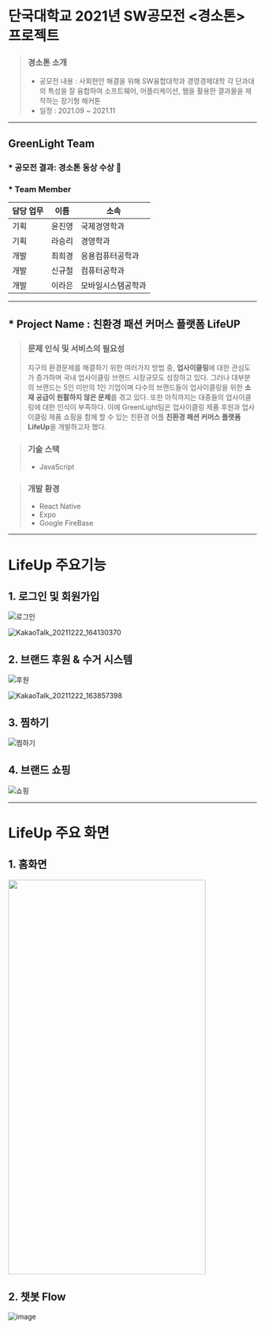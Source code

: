 단국대학교 2021년 SW공모전 <경소톤> 프로젝트
========================

> ### 경소톤 소개
> * 공모전 내용 : 사회현안 해결을 위해 SW융합대학과 경영경제대학 각 단과대의 특성을 잘 융합하여 소프트웨어, 어플리케이션, 웹을 활용한 결과물을 제작하는 장기형 해커톤
> * 일정 : 2021.09 ~ 2021.11

-------------------------------

## GreenLight Team
### * 공모전 결과: 경소톤 동상 수상 🥉


### * Team Member
담당 업무 | 이름 | 소속
---|---|---|
기획 | 윤진영 | 국제경영학과
기획 | 라승리 | 경영학과
개발 | 최희경 | 응용컴퓨터공학과
개발 | 신규철 | 컴퓨터공학과
개발 | 이라은 | 모바일시스템공학과

-------------------------------
## * Project Name : 친환경 패션 커머스 플랫폼 LifeUP
> ### 문제 인식 및 서비스의 필요성
> 지구의 환경문제를 해결하기 위한 여러가지 방법 중, **업사이클링**에 대한 관심도가 증가하며 국내 업사이클링 브랜드 시장규모도 성장하고 있다. 그러나 대부분의 브랜드는 5인 미만의 1인 기업이며 다수의 브랜드들이 업사이클링을 위한 **소재 공급이 원활하지 않은 문제**를 겪고 있다. 또한 아직까지는 대중들의 업사이클링에 대한 인식이 부족하다. 이에 GreenLight팀은 업사이클링 제품 후원과 업사이클링 제품 쇼핑을 함께 할 수 있는 친환경 어플  **친환경 패션 커머스 플랫폼 LifeUp**을 개발하고자 했다.




> ### 기술 스택
> * JavaScript
 
 
> ### 개발 환경
> * React Native
> * Expo
> * Google FireBase

--------------------------

LifeUp 주요기능
=================

## 1. 로그인 및 회원가입
![로그인](https://user-images.githubusercontent.com/64201163/147052589-a8016d06-fef4-462f-b2ff-947e96e7ad1d.gif)

![KakaoTalk_20211222_164130370](https://user-images.githubusercontent.com/64201163/147054411-31ac2ca6-1e85-4418-bc37-de895d252349.png)


## 2. 브랜드 후원 & 수거 시스템

![후원](https://user-images.githubusercontent.com/64201163/147051352-4fcb421f-be42-4462-9676-611998161a69.gif)

![KakaoTalk_20211222_163857398](https://user-images.githubusercontent.com/64201163/147054127-bf6ddd1c-c357-4414-aa74-f30617742e01.png)

## 3. 찜하기
![찜하기](https://user-images.githubusercontent.com/64201163/147052305-6c26a48e-b2f2-4b2c-8568-5d674a28c1c0.gif)


## 4. 브랜드 쇼핑
![쇼핑](https://user-images.githubusercontent.com/64201163/147052426-87fd9463-bbd0-47e0-8758-c1a2e83255ee.gif)


------------------

LifeUp 주요 화면
=============
## 1. 홈화면

<img src="https://user-images.githubusercontent.com/64201163/147050066-b2186584-6eba-4d69-a614-311e46841903.png" width="400" height="800"/>

## 2. 챗봇 Flow

![image](https://user-images.githubusercontent.com/64201163/147054986-808cd7ab-ec75-4aa9-96ce-f7931f12205f.png)


